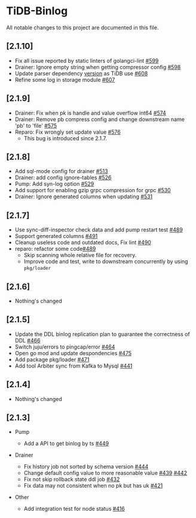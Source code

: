 # TiDB-Binlog
All notable changes to this project are documented in this file.

## [2.1.10]
- Fix all issue reported by static linters of golangci-lint [#599](https://github.com/pingcap/tidb-binlog/pull/599)
- Drainer: Ignore empty string when getting compressor config [#598](https://github.com/pingcap/tidb-binlog/pull/598)
- Update parser dependency [version](https://github.com/pingcap/parser/tree/361d2d4f774d779e3292d48af37bdce8f4ca88bf) as TiDB use  [#608](https://github.com/pingcap/tidb-binlog/pull/608)
- Refine some log in storage module [#607](https://github.com/pingcap/tidb-binlog/pull/607)

## [2.1.9]
- Drainer: Fix when pk is handle and value overflow int64 [#574](https://github.com/pingcap/tidb-binlog/pull/574)
- Drainer: Remove pb compress config and change downstream name 'pb' to 'file' [#575](https://github.com/pingcap/tidb-binlog/pull/575)
- Reparo: Fix wrongly set update value [#576](https://github.com/pingcap/tidb-binlog/pull/576)
	- This bug is introduced since 2.1.7.

## [2.1.8]
- Add sql-mode config for drainer [#513](https://github.com/pingcap/tidb-binlog/pull/513)
- Drainer: add config ignore-tables [#526](https://github.com/pingcap/tidb-binlog/pull/526)
- Pump: Add syn-log option [#529](https://github.com/pingcap/tidb-binlog/pull/529)
- Add support for enabling gzip grpc compression for grpc [#530](https://github.com/pingcap/tidb-binlog/pull/530)
- Drainer: Ignore generated columns when updating [#531](https://github.com/pingcap/tidb-binlog/pull/531)

## [2.1.7]
- Use sync-diff-inspector check data and add pump restart test [#489](https://github.com/pingcap/tidb-binlog/pull/489)
- Support generated columns [#491](https://github.com/pingcap/tidb-binlog/pull/491)
- Cleanup useless code and outdated docs, Fix lint [#490](https://github.com/pingcap/tidb-binlog/pull/490)
- reparo: refactor some code[#489](https://github.com/pingcap/tidb-binlog/pull/498)
	- Skip scanning whole relative file for recovery.
	- Improve code and test, write to downstream concurrently by using `pkg/loader` 

## [2.1.6]
- Nothing's changed

## [2.1.5]
- Update the DDL binlog replication plan to guarantee the correctness of DDL [#466](https://github.com/pingcap/tidb-binlog/pull/466)
- Switch juju/errors to pingcap/error [#464](https://github.com/pingcap/tidb-binlog/pull/464)
- Open go mod and update despondencies [#475](https://github.com/pingcap/tidb-binlog/pull/475)
- Add package pkg/loader [#471](https://github.com/pingcap/tidb-binlog/pull/471)
- Add tool Arbiter sync from Kafka to Mysql [#441](https://github.com/pingcap/tidb-binlog/pull/441)

## [2.1.4]
- Nothing's changed

## [2.1.3]
+ Pump
	- Add a API to get binlog by ts [#449](https://github.com/pingcap/tidb-binlog/pull/449)

+ Drainer
	- Fix history job not sorted by schema version [#444](https://github.com/pingcap/tidb-binlog/pull/444)
	- Change default config value to more reasonable value [#439](https://github.com/pingcap/tidb-binlog/pull/439) [#442](https://github.com/pingcap/tidb-binlog/pull/442)
	- Fix not skip rollback state ddl job [#432](https://github.com/pingcap/tidb-binlog/pull/432)
	- Fix data may not consistent when no pk but has uk [#421](https://github.com/pingcap/tidb-binlog/pull/421)

+ Other
	- Add integration test for node status [#416](https://github.com/pingcap/tidb-binlog/pull/416)
